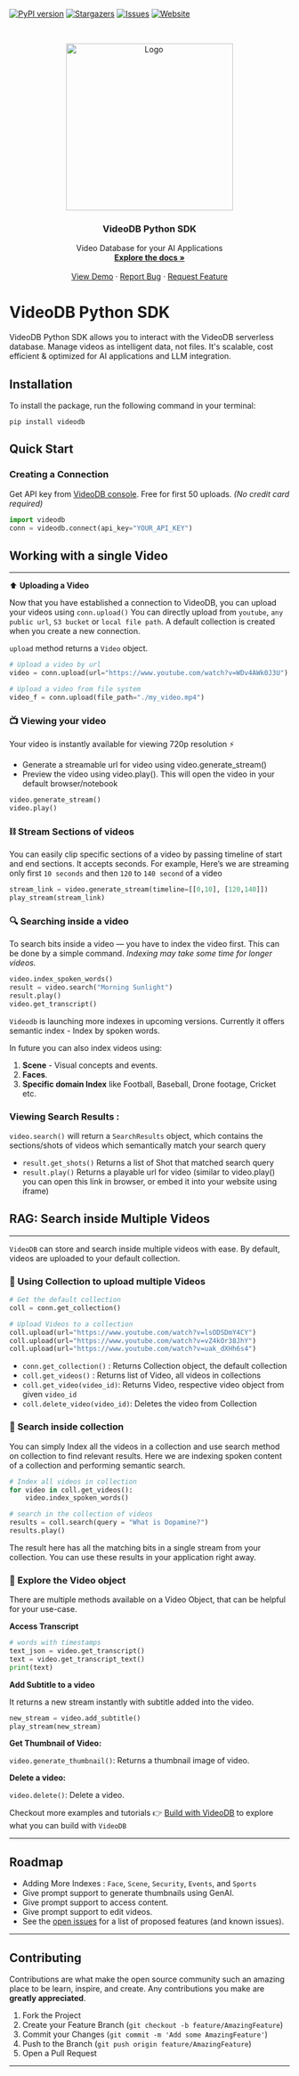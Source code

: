 
<!-- PROJECT SHIELDS -->
<!--
*** Reference links are enclosed in brackets [ ] instead of parentheses ( ).
*** https://www.markdownguide.org/basic-syntax/#reference-style-links
-->
[![PyPI version][pypi-shield]][pypi-url]
[![Stargazers][stars-shield]][stars-url]
[![Issues][issues-shield]][issues-url]
[![Website][website-shield]][website-url]


<!-- PROJECT LOGO -->
<br />
<p align="center">
  <a href="https://videodb.io/">
    <img src="https://codaio.imgix.net/docs/_s5lUnUCIU/blobs/bl-RgjcFrrJjj/d3cbc44f8584ecd42f2a97d981a144dce6a66d83ddd5864f723b7808c7d1dfbc25034f2f25e1b2188e78f78f37bcb79d3c34ca937cbb08ca8b3da1526c29da9a897ab38eb39d084fd715028b7cc60eb595c68ecfa6fa0bb125ec2b09da65664a4f172c2f" alt="Logo" width="300" height="">
  </a>

  <h3 align="center">VideoDB Python SDK</h3>

  <p align="center">
    Video Database for your AI Applications
    <br />
    <a href="https://docs.videodb.io"><strong>Explore the docs »</strong></a>
    <br />
    <br />
    <a href="https://github.com/video-db/videodb-cookbook">View Demo</a>
    ·
    <a href="https://github.com/video-db/videodb-python/issues">Report Bug</a>
    ·
    <a href="https://github.com/video-db/videodb-python/issues">Request Feature</a>
  </p>
</p>

<!-- ABOUT THE PROJECT -->
# VideoDB Python SDK
VideoDB Python SDK allows you to interact with the VideoDB serverless database. Manage videos as intelligent data, not files. It's scalable, cost efficient & optimized for AI applications and LLM integration.

<!-- Documentation -->
<!-- ## Documentation
The documentation for the package can be found [here](https://videodb.io/) -->

<!-- Installation -->
## Installation
To install the package, run the following command in your terminal:
```
pip install videodb
```


<!-- USAGE EXAMPLES -->
## Quick Start
### Creating a Connection
Get API key from [VideoDB console](https://console.videodb.io).  Free for first 50 uploads. _(No credit card required)_

```python
import videodb
conn = videodb.connect(api_key="YOUR_API_KEY")
```
## Working with a single Video

---

⬆️ **Uploading a Video**

Now that you have established a connection to VideoDB, you can upload your videos using `conn.upload()`
You can directly upload from `youtube`, `any public url`, `S3 bucket` or `local file path`. A default collection is created when you create a new connection.

`upload` method returns a `Video` object.

```python
# Upload a video by url
video = conn.upload(url="https://www.youtube.com/watch?v=WDv4AWk0J3U")

# Upload a video from file system
video_f = conn.upload(file_path="./my_video.mp4")

```

### 📺 Viewing your video

Your video is instantly available for viewing 720p resolution ⚡️

* Generate a streamable url for video using video.generate_stream() 
* Preview the video using video.play(). This will open the video in your default browser/notebook

```python
video.generate_stream()
video.play()
```

### ⛓️ Stream Sections of videos

You can easily clip specific sections of a video by passing timeline  of start and end sections. 
It accepts seconds. For example, Here’s we are streaming only first `10 seconds` and then `120` to `140 second` of a video 

```python
stream_link = video.generate_stream(timeline=[[0,10], [120,140]]) 
play_stream(stream_link)
```

### 🔍 Searching inside a video

To search bits inside a video — you  have to index the video first. This can be done by a simple command.
_Indexing may take some time for longer videos._ 
```python
video.index_spoken_words()
result = video.search("Morning Sunlight")
result.play()
video.get_transcript()
```
`Videodb` is launching more indexes in upcoming versions.
Currently it offers semantic index - Index by spoken words. 

In future you can also index videos using:
1. **Scene** - Visual concepts and events. 
2. **Faces**.
3. **Specific domain Index** like Football, Baseball, Drone footage, Cricket etc. 

### Viewing Search Results :

`video.search()` will return a `SearchResults` object, which contains the sections/shots of videos which semantically match your search query

* `result.get_shots()`  Returns a list of Shot that matched search query
* `result.play()`  Returns a playable url for video (similar to video.play()  you can open this link in browser, or embed it into your website using iframe)

## RAG: Search inside Multiple Videos

---

`VideoDB` can store and search inside multiple videos with ease.  By default, videos are uploaded to your default collection.

### 🔄 Using Collection to upload multiple Videos

```python
# Get the default collection
coll = conn.get_collection()

# Upload Videos to a collection
coll.upload(url="https://www.youtube.com/watch?v=lsODSDmY4CY")
coll.upload(url="https://www.youtube.com/watch?v=vZ4kOr38JhY")
coll.upload(url="https://www.youtube.com/watch?v=uak_dXHh6s4")
```
* `conn.get_collection()` : Returns Collection object, the default collection
* `coll.get_videos()` : Returns list of Video, all videos in collections
* `coll.get_video(video_id)`: Returns Video, respective video object from given `video_id`
* `coll.delete_video(video_id)`: Deletes the video from Collection

### 📂 Search inside collection

You can simply Index all the videos in a collection and use 
search method on collection to find relevant results. 
Here we are indexing spoken content of a 
collection and performing semantic search. 
```python
# Index all videos in collection
for video in coll.get_videos():
    video.index_spoken_words()

# search in the collection of videos
results = coll.search(query = "What is Dopamine?")
results.play()
```
The result here has all the matching bits in a single stream from your collection. You can use these results in your application right away. 

### 🌟 Explore the Video object

There are multiple methods available on a Video Object, that can be helpful for your use-case.

**Access Transcript**
```python
# words with timestamps
text_json = video.get_transcript()
text = video.get_transcript_text()
print(text)
```

**Add Subtitle to a video** 

It returns a new stream instantly with subtitle added into the video. 
```python
new_stream = video.add_subtitle()
play_stream(new_stream)
```
**Get Thumbnail of Video:**

`video.generate_thumbnail()`: Returns a thumbnail image of video.

**Delete a video:**

`video.delete()`: Delete a video.

Checkout more examples and tutorials 👉 [Build with VideoDB](https://docs.videodb.io/build-with-videodb-35)  to explore what you can 
build with `VideoDB`

---
<!-- ROADMAP -->
## Roadmap
- Adding More Indexes : `Face`, `Scene`, `Security`, `Events`, and `Sports`
- Give prompt support to generate thumbnails using GenAI.
- Give prompt support to access content.
- Give prompt support to edit videos. 
- See the [open issues](https://github.com/video-db/videodb-python/issues) for a list of proposed features (and known issues).

---
<!-- CONTRIBUTING -->
## Contributing

Contributions are what make the open source community such an amazing place to be learn, inspire, and create. Any contributions you make are **greatly appreciated**.

1. Fork the Project
2. Create your Feature Branch (`git checkout -b feature/AmazingFeature`)
3. Commit your Changes (`git commit -m 'Add some AmazingFeature'`)
4. Push to the Branch (`git push origin feature/AmazingFeature`)
5. Open a Pull Request

---

<!-- MARKDOWN LINKS & IMAGES -->
<!-- https://www.markdownguide.org/basic-syntax/#reference-style-links -->
[pypi-shield]: https://img.shields.io/pypi/v/videodb?style=for-the-badge
[pypi-url]: https://pypi.org/project/videodb/
[python-shield]:https://img.shields.io/pypi/pyversions/videodb?style=for-the-badge
[stars-shield]: https://img.shields.io/github/stars/video-db/videodb-python.svg?style=for-the-badge
[stars-url]: https://github.com/video-db/videodb-python/stargazers
[issues-shield]: https://img.shields.io/github/issues/video-db/videodb-python.svg?style=for-the-badge
[issues-url]: https://github.com/video-db/videodb-python/issues
[website-shield]: https://img.shields.io/website?url=https%3A%2F%2Fvideodb.io%2F&style=for-the-badge&label=videodb.io
[website-url]: https://videodb.io/
